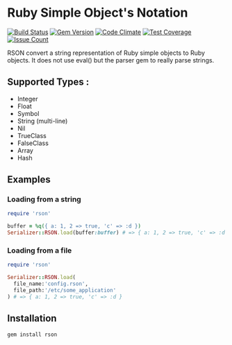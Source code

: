 
Ruby Simple Object's Notation
=============================

[![Build Status](https://travis-ci.org/tannevaled/rson.svg?branch=master)](https://travis-ci.org/tannevaled/rson)
[![Gem Version](https://badge.fury.io/rb/rson.svg)](https://badge.fury.io/rb/rson)
[![Code Climate](https://codeclimate.com/github/tannevaled/rson/badges/gpa.svg)](https://codeclimate.com/github/tannevaled/rson)
[![Test Coverage](https://codeclimate.com/github/tannevaled/rson/badges/coverage.svg)](https://codeclimate.com/github/tannevaled/rson/coverage)
[![Issue Count](https://codeclimate.com/github/tannevaled/rson/badges/issue_count.svg)](https://codeclimate.com/github/tannevaled/rson)

  RSON convert a string representation of Ruby simple objects to Ruby objects.
  It does not use eval() but the parser gem to really parse strings.

## Supported Types :
  - Integer
  - Float
  - Symbol
  - String (multi-line)
  - Nil
  - TrueClass
  - FalseClass
  - Array
  - Hash

## Examples

### Loading from a string
```ruby
require 'rson'

buffer = %q({ a: 1, 2 => true, 'c' => :d })
Serializer::RSON.load(buffer:buffer) # => { a: 1, 2 => true, 'c' => :d }
```
### Loading from a file
```ruby
require 'rson'

Serializer::RSON.load(
  file_name:'config.rson',
  file_path:'/etc/some_application'
) # => { a: 1, 2 => true, 'c' => :d }
```

## Installation

```bash
gem install rson
```
